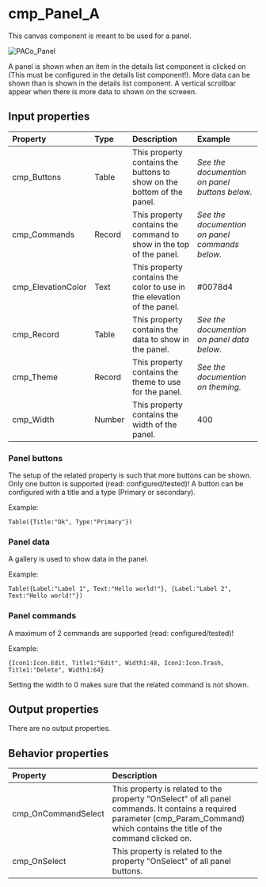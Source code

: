 # cmp_Panel_A

This canvas component is meant to be used for a panel.

![PACo_Panel](https://user-images.githubusercontent.com/35654198/197223171-3e9f5821-5623-4991-9a1c-169d4cc5bc3b.png)

A panel is shown when an item in the details list component is clicked on (This must be configured in the details list component!). More data can be shown than is shown in the details list component. A vertical scrollbar appear when there is more data to shown on the screeen.

## **Input properties**

| Property | Type | Description | Example |
| :--- | :--- | :--- | :--- |
| cmp_Buttons | Table | This property contains the buttons to show on the bottom of the panel. | *See the documention on panel buttons below.* |
| cmp_Commands | Record | This property contains the command to show in the top of the panel. | *See the documention on panel commands below.* |
| cmp_ElevationColor | Text | This property contains the color to use in the elevation of the panel. | #0078d4 |
| cmp_Record | Table | This property contains the data to show in the panel. | *See the documention on panel data below.* |
| cmp_Theme | Record | This property contains the theme to use for the panel. | *See the documention on theming.* |
| cmp_Width | Number | This property contains the width of the panel. | 400 |

### Panel buttons

The setup of the related property is such that more buttons can be shown. Only one button is supported (read: configured/tested)! A button can be configured with a title and a type (Primary or secondary).

Example:

`Table({Title:"Ok", Type:"Primary"})`

### Panel data

A gallery is used to show data in the panel.

Example:

`Table({Label:"Label 1", Text:"Hello world!"}, {Label:"Label 2", Text:"Hello world!"})`

### Panel commands

A maximum of 2 commands are supported (read: configured/tested)!

Example:

`{Icon1:Icon.Edit, Title1:"Edit", Width1:48, Icon2:Icon.Trash, Title1:"Delete", Width1:64}`

Setting the width to 0 makes sure that the related command is not shown.

## **Output properties**

There are no output properties.

## **Behavior properties**

| Property | Description |
| :--- | :--- |
| cmp_OnCommandSelect | This property is related to the property "OnSelect" of all panel commands. It contains a required parameter (cmp_Param_Command) which contains the title of the command clicked on. |
| cmp_OnSelect | This property is related to the property "OnSelect" of all panel buttons. |
